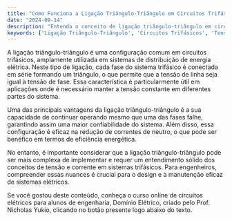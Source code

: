 ```yaml
---
title: "Como Funciona a Ligação Triângulo-Triângulo em Circuitos Trifásicos?"
date: "2024-09-14"
description: "Entenda o conceito de ligação triângulo-triângulo em circuitos trifásicos e sua importância em sistemas elétricos."
keywords: ['Ligação Triângulo-Triângulo', 'Circuitos Trifásicos', 'Tensão', 'Sistemas Elétricos']
---
```


A ligação triângulo-triângulo é uma configuração comum em circuitos trifásicos, amplamente utilizada em sistemas de distribuição de energia elétrica. Neste tipo de ligação, cada fase do sistema trifásico é conectada em série formando um triângulo, o que permite que a tensão de linha seja igual à tensão de fase. Essa característica é particularmente útil em aplicações onde é necessário manter a tensão constante em diferentes partes do sistema.

Uma das principais vantagens da ligação triângulo-triângulo é a sua capacidade de continuar operando mesmo que uma das fases falhe, garantindo assim uma maior confiabilidade do sistema. Além disso, essa configuração é eficaz na redução de correntes de neutro, o que pode ser benéfico em termos de eficiência energética.

No entanto, é importante considerar que a ligação triângulo-triângulo pode ser mais complexa de implementar e requer um entendimento sólido dos conceitos de tensão e corrente em sistemas trifásicos. Para engenheiros, compreender essas nuances é crucial para o design e a manutenção eficaz de sistemas elétricos.

Se você gostou deste conteúdo, conheça o curso online de circuitos elétricos para alunos de engenharia, Domínio Elétrico, criado pelo Prof. Nicholas Yukio, clicando no botão presente logo abaixo do texto.
